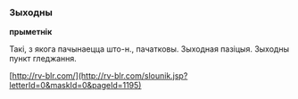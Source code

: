 ### Зыходны
**прыметнік**

Такі, з якога пачынаецца што-н., пачатковы. Зыходная пазіцыя. Зыходны пункт гледжання.

<a rel="author">[http://rv-blr.com/](http://rv-blr.com/slounik.jsp?letterId=0&maskId=0&pageId=1195)</a>
